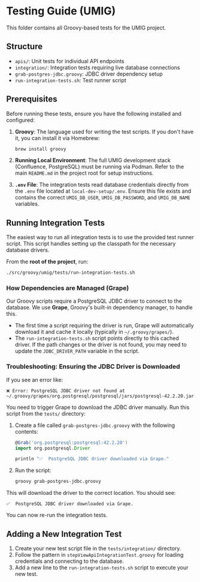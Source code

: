 # Testing Guide (UMIG)

This folder contains all Groovy-based tests for the UMIG project.

## Structure
- `apis/`: Unit tests for individual API endpoints
- `integration/`: Integration tests requiring live database connections
- `grab-postgres-jdbc.groovy`: JDBC driver dependency setup
- `run-integration-tests.sh`: Test runner script

## Prerequisites

Before running these tests, ensure you have the following installed and configured:

1. **Groovy**: The language used for writing the test scripts. If you don't have it, you can install it via Homebrew:
    ```bash
    brew install groovy
    ```

2. **Running Local Environment**: The full UMIG development stack (Confluence, PostgreSQL) must be running via Podman. Refer to the main `README.md` in the project root for setup instructions.

3. **`.env` File**: The integration tests read database credentials directly from the `.env` file located at `local-dev-setup/.env`. Ensure this file exists and contains the correct `UMIG_DB_USER`, `UMIG_DB_PASSWORD`, and `UMIG_DB_NAME` variables.

## Running Integration Tests

The easiest way to run all integration tests is to use the provided test runner script. This script handles setting up the classpath for the necessary database drivers.

From the **root of the project**, run:

```bash
./src/groovy/umig/tests/run-integration-tests.sh
```

### How Dependencies are Managed (Grape)

Our Groovy scripts require a PostgreSQL JDBC driver to connect to the database. We use **Grape**, Groovy's built-in dependency manager, to handle this.

- The first time a script requiring the driver is run, Grape will automatically download it and cache it locally (typically in `~/.groovy/grapes/`).
- The `run-integration-tests.sh` script points directly to this cached driver. If the path changes or the driver is not found, you may need to update the `JDBC_DRIVER_PATH` variable in the script.

### Troubleshooting: Ensuring the JDBC Driver is Downloaded

If you see an error like:

```
❌ Error: PostgreSQL JDBC driver not found at ~/.groovy/grapes/org.postgresql/postgresql/jars/postgresql-42.2.20.jar
```

You need to trigger Grape to download the JDBC driver manually. Run this script from the `tests/` directory:

1. Create a file called `grab-postgres-jdbc.groovy` with the following contents:

    ```groovy
    @Grab('org.postgresql:postgresql:42.2.20')
    import org.postgresql.Driver

    println "✅  PostgreSQL JDBC driver downloaded via Grape."
    ```

2. Run the script:

    ```bash
    groovy grab-postgres-jdbc.groovy
    ```

This will download the driver to the correct location. You should see:

```
✅  PostgreSQL JDBC driver downloaded via Grape.
```

You can now re-run the integration tests.

## Adding a New Integration Test

1. Create your new test script file in the `tests/integration/` directory.
2. Follow the pattern in `stepViewApiIntegrationTest.groovy` for loading credentials and connecting to the database.
3. Add a new line to the `run-integration-tests.sh` script to execute your new test.
